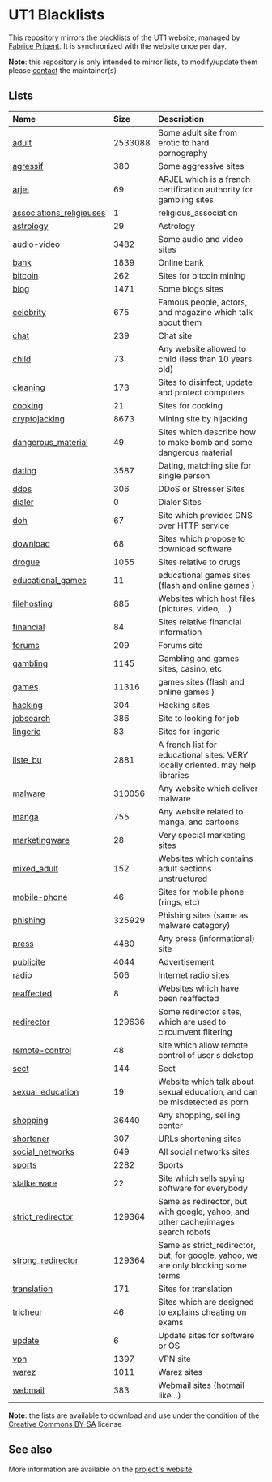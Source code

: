 # UT1 Blacklists
This repository mirrors the blacklists of the [UT1](http://www.ut-capitole.fr) website, managed by [Fabrice Prigent](http://www.ut-capitole.fr/m-fabrice-prigent--15063.kjsp?RH=1319195296040). It is synchronized with the website once per day.

__Note__: this repository is only intended to mirror lists, to modify/update them please [contact](#see-also) the maintainer(s)

## Lists
| Name | Size | Description |
|:-----|:-----|:------------|
| [adult](blacklists/adult) | 2533088 | Some adult site from erotic to hard pornography |
| [agressif](blacklists/agressif) | 380 | Some aggressive sites |
| [arjel](blacklists/arjel) | 69 | ARJEL which is a french certification authority for gambling sites |
| [associations_religieuses](blacklists/associations_religieuses) | 1 | religious_association |
| [astrology](blacklists/astrology) | 29 | Astrology |
| [audio-video](blacklists/audio-video) | 3482 | Some audio and video sites |
| [bank](blacklists/bank) | 1839 | Online bank |
| [bitcoin](blacklists/bitcoin) | 262 | Sites for bitcoin mining |
| [blog](blacklists/blog) | 1471 | Some blogs sites |
| [celebrity](blacklists/celebrity) | 675 | Famous people, actors, and magazine which talk about them |
| [chat](blacklists/chat) | 239 | Chat site |
| [child](blacklists/child) | 73 | Any website allowed to child (less than 10 years old) |
| [cleaning](blacklists/cleaning) | 173 | Sites to disinfect, update and protect computers |
| [cooking](blacklists/cooking) | 21 | Sites for cooking |
| [cryptojacking](blacklists/cryptojacking) | 8673 | Mining site by hijacking |
| [dangerous_material](blacklists/dangerous_material) | 49 | Sites which describe how to make bomb and some dangerous material |
| [dating](blacklists/dating) | 3587 | Dating, matching site for single person |
| [ddos](blacklists/ddos) | 306 | DDoS or Stresser Sites |
| [dialer](blacklists/dialer) | 0 | Dialer Sites |
| [doh](blacklists/doh) | 67 | Site which provides DNS over HTTP service |
| [download](blacklists/download) | 68 | Sites which propose to download software |
| [drogue](blacklists/drogue) | 1055 | Sites relative to drugs |
| [educational_games](blacklists/educational_games) | 11 | educational games sites (flash and online games ) |
| [filehosting](blacklists/filehosting) | 885 | Websites which host files (pictures, video, ...) |
| [financial](blacklists/financial) | 84 | Sites relative financial information |
| [forums](blacklists/forums) | 209 | Forums site |
| [gambling](blacklists/gambling) | 1145 | Gambling and games sites, casino, etc |
| [games](blacklists/games) | 11316 | games sites (flash and online games ) |
| [hacking](blacklists/hacking) | 304 | Hacking sites |
| [jobsearch](blacklists/jobsearch) | 386 | Site to looking for job |
| [lingerie](blacklists/lingerie) | 83 | Sites for lingerie |
| [liste_bu](blacklists/liste_bu) | 2881 | A french list for educational sites. VERY locally oriented. may help libraries |
| [malware](blacklists/malware) | 310056 | Any website which deliver malware |
| [manga](blacklists/manga) | 755 | Any website related to manga, and cartoons |
| [marketingware](blacklists/marketingware) | 28 | Very special marketing sites |
| [mixed_adult](blacklists/mixed_adult) | 152 | Websites which contains adult sections unstructured |
| [mobile-phone](blacklists/mobile-phone) | 46 | Sites for mobile phone (rings, etc) |
| [phishing](blacklists/phishing) | 325929 | Phishing sites (same as malware category) |
| [press](blacklists/press) | 4480 | Any press (informational) site |
| [publicite](blacklists/publicite) | 4044 | Advertisement |
| [radio](blacklists/radio) | 506 | Internet radio sites |
| [reaffected](blacklists/reaffected) | 8 | Websites which have been reaffected |
| [redirector](blacklists/redirector) | 129636 | Some redirector sites, which are used to circumvent filtering |
| [remote-control](blacklists/remote-control) | 48 | site which allow remote control of user s dekstop |
| [sect](blacklists/sect) | 144 | Sect |
| [sexual_education](blacklists/sexual_education) | 19 | Website which talk about sexual education, and can be misdetected as porn |
| [shopping](blacklists/shopping) | 36440 | Any shopping, selling center |
| [shortener](blacklists/shortener) | 307 | URLs shortening sites |
| [social_networks](blacklists/social_networks) | 649 | All social networks sites |
| [sports](blacklists/sports) | 2282 | Sports |
| [stalkerware](blacklists/stalkerware) | 22 | Site which sells spying software for everybody |
| [strict_redirector](blacklists/strict_redirector) | 129364 | Same as redirector, but with google, yahoo, and other cache/images search robots |
| [strong_redirector](blacklists/strong_redirector) | 129364 | Same as strict_redirector, but, for google, yahoo, we are only blocking some terms |
| [translation](blacklists/translation) | 171 | Sites for translation |
| [tricheur](blacklists/tricheur) | 46 | Sites which are designed to explains cheating on exams |
| [update](blacklists/update) | 6 | Update sites for software or OS |
| [vpn](blacklists/vpn) | 1397 | VPN site |
| [warez](blacklists/warez) | 1011 | Warez sites |
| [webmail](blacklists/webmail) | 383 | Webmail sites (hotmail like...) |

__Note__: the lists are available to download and use under the condition of the [Creative Commons BY-SA](https://creativecommons.org/licenses/by-sa/4.0/)  license

## See also
More information are available on the [project's website](http://dsi.ut-capitole.fr/blacklists/index_en.php).
